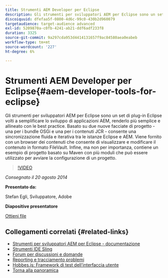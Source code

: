 ```yaml
---
title: Strumenti AEM Developer per Eclipse
description: Gli strumenti per sviluppatori AEM per Eclipse sono un set di plug-in Eclipse volti a semplificare lo sviluppo di applicazioni AEM, renderlo più semplice e allineato con le best practice. Basato su due nuove facciate di progetto - una per i bundle OSGi e una per i contenuti JCR - consente una sincronizzazione fluida e iterativa tra le istanze Eclipse e AEM. Viene fornito con un browser dei contenuti che consente di visualizzare e modificare il contenuto in formato FileVault. Infine, ma non per importanza, contiene un esempio di progetto basato su Maven con più moduli che può essere utilizzato per avviare la configurazione di un progetto.
discoiquuid: dfefaa5f-0800-4d6c-99c0-430b2d960079
targetaudience: target-audience advanced
exl-id: 5209870a-c0fb-4241-ab21-ddf6adf233f8
duration: 3325
source-git-commit: 9a297cda953d4414131657f9ac84580aea0eabeb
workflow-type: tm+mt
source-wordcount: '227'
ht-degree: 6%

---
```


# Strumenti AEM Developer per Eclipse{#aem-developer-tools-for-eclipse}

Gli strumenti per sviluppatori AEM per Eclipse sono un set di plug-in Eclipse volti a semplificare lo sviluppo di applicazioni AEM, renderlo più semplice e allineato con le best practice. Basato su due nuove facciate di progetto - una per i bundle OSGi e una per i contenuti JCR - consente una sincronizzazione fluida e iterativa tra le istanze Eclipse e AEM. Viene fornito con un browser dei contenuti che consente di visualizzare e modificare il contenuto in formato FileVault. Infine, ma non per importanza, contiene un esempio di progetto basato su Maven con più moduli che può essere utilizzato per avviare la configurazione di un progetto.

>[!VIDEO](https://video.tv.adobe.com/v/19465/?quality=9)

*Consegnato il 20 agosto 2014*

**Presentato da:**

Stefan Egli, Sviluppatore, Adobe

**Diapositive presentatore**

[Ottieni file](assets/aem-dev-tools-cq-gems.pdf)

## Collegamenti correlati {#related-links}

* [Strumenti per sviluppatori AEM per Eclipse - documentazione](https://experienceleague.adobe.com/docs/experience-manager-cloud-service/content/implementing/developer-tools/eclipse.html?lang=it)
* [Strumenti IDE Sling](https://sling.apache.org/documentation/development/ide-tooling.html)
* [Forum per discussioni e domande](https://help-forums.adobe.com/content/adobeforums/en/experience-manager-forum/adobe-experience-manager.html)
* [Reporting e tracciamento problemi](https://github.com/Adobe-Marketing-Cloud/aem-eclipse-developer-tools/issues)
* [Hobbes.js: Framework di test dell’interfaccia utente](https://docs.adobe.com/docs/en/aem/6-0/develop/components/hobbes.html)
* [Torna alla panoramica](https://helpx.adobe.com/experience-manager/kt/eseminars/gems/aem-index.html)

